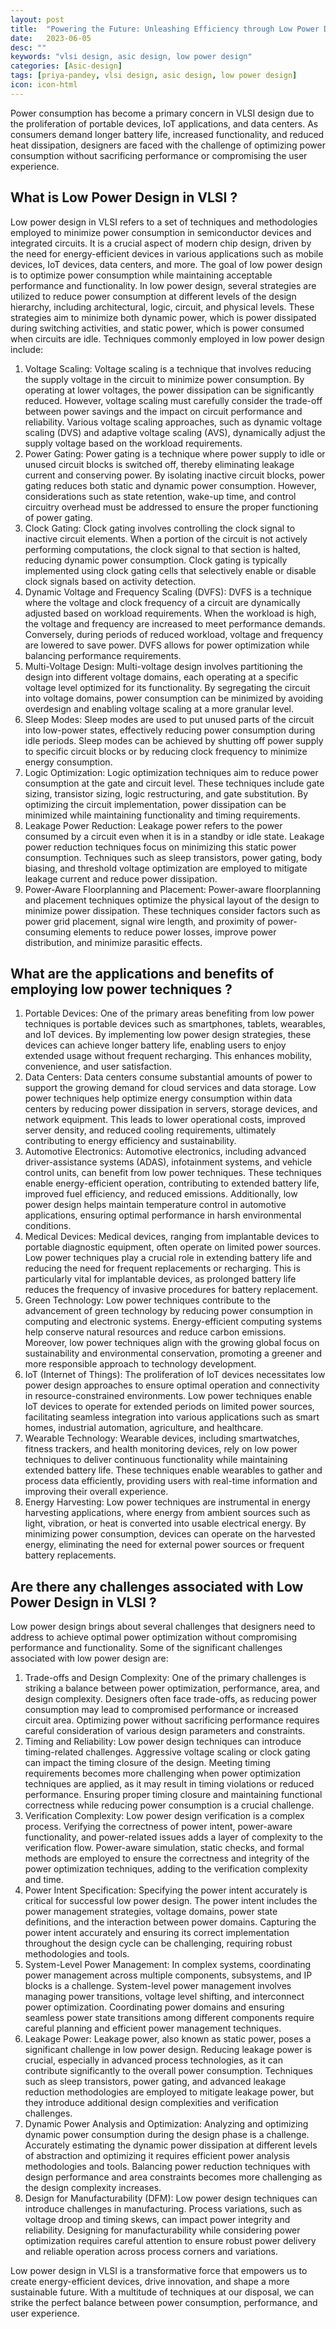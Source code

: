 ```yaml
---
layout: post
title:  "Powering the Future: Unleashing Efficiency through Low Power Design in VLSI"
date:   2023-06-05
desc: ""
keywords: "vlsi design, asic design, low power design"
categories: [Asic-design]
tags: [priya-pandey, vlsi design, asic design, low power design]
icon: icon-html
---
```


Power consumption has become a primary concern in VLSI design due to the proliferation of portable devices, IoT applications, and data centers. As consumers demand longer battery life, increased functionality, and reduced heat dissipation, designers are faced with the challenge of optimizing power consumption without sacrificing performance or compromising the user experience.

## What is Low Power Design in VLSI ?

Low power design in VLSI refers to a set of techniques and methodologies employed to minimize power consumption in semiconductor devices and integrated circuits. It is a crucial aspect of modern chip design, driven by the need for energy-efficient devices in various applications such as mobile devices, IoT devices, data centers, and more. The goal of low power design is to optimize power consumption while maintaining acceptable performance and functionality.
In low power design, several strategies are utilized to reduce power consumption at different levels of the design hierarchy, including architectural, logic, circuit, and physical levels. These strategies aim to minimize both dynamic power, which is power dissipated during switching activities, and static power, which is power consumed when circuits are idle.
Techniques commonly employed in low power design include:

1. Voltage Scaling: Voltage scaling is a technique that involves reducing the supply voltage in the circuit to minimize power consumption. By operating at lower voltages, the power dissipation can be significantly reduced. However, voltage scaling must carefully consider the trade-off between power savings and the impact on circuit performance and reliability. Various voltage scaling approaches, such as dynamic voltage scaling (DVS) and adaptive voltage scaling (AVS), dynamically adjust the supply voltage based on the workload requirements.
2. Power Gating: Power gating is a technique where power supply to idle or unused circuit blocks is switched off, thereby eliminating leakage current and conserving power. By isolating inactive circuit blocks, power gating reduces both static and dynamic power consumption. However, considerations such as state retention, wake-up time, and control circuitry overhead must be addressed to ensure the proper functioning of power gating.
3. Clock Gating: Clock gating involves controlling the clock signal to inactive circuit elements. When a portion of the circuit is not actively performing computations, the clock signal to that section is halted, reducing dynamic power consumption. Clock gating is typically implemented using clock gating cells that selectively enable or disable clock signals based on activity detection.
4. Dynamic Voltage and Frequency Scaling (DVFS): DVFS is a technique where the voltage and clock frequency of a circuit are dynamically adjusted based on workload requirements. When the workload is high, the voltage and frequency are increased to meet performance demands. Conversely, during periods of reduced workload, voltage and frequency are lowered to save power. DVFS allows for power optimization while balancing performance requirements.
5. Multi-Voltage Design: Multi-voltage design involves partitioning the design into different voltage domains, each operating at a specific voltage level optimized for its functionality. By segregating the circuit into voltage domains, power consumption can be minimized by avoiding overdesign and enabling voltage scaling at a more granular level.
6. Sleep Modes: Sleep modes are used to put unused parts of the circuit into low-power states, effectively reducing power consumption during idle periods. Sleep modes can be achieved by shutting off power supply to specific circuit blocks or by reducing clock frequency to minimize energy consumption.
7. Logic Optimization: Logic optimization techniques aim to reduce power consumption at the gate and circuit level. These techniques include gate sizing, transistor sizing, logic restructuring, and gate substitution. By optimizing the circuit implementation, power dissipation can be minimized while maintaining functionality and timing requirements.
8. Leakage Power Reduction: Leakage power refers to the power consumed by a circuit even when it is in a standby or idle state. Leakage power reduction techniques focus on minimizing this static power consumption. Techniques such as sleep transistors, power gating, body biasing, and threshold voltage optimization are employed to mitigate leakage current and reduce power dissipation.
9. Power-Aware Floorplanning and Placement: Power-aware floorplanning and placement techniques optimize the physical layout of the design to minimize power dissipation. These techniques consider factors such as power grid placement, signal wire length, and proximity of power-consuming elements to reduce power losses, improve power distribution, and minimize parasitic effects.

## What are the applications and benefits of employing low power techniques ?

1. Portable Devices: One of the primary areas benefiting from low power techniques is portable devices such as smartphones, tablets, wearables, and IoT devices. By implementing low power design strategies, these devices can achieve longer battery life, enabling users to enjoy extended usage without frequent recharging. This enhances mobility, convenience, and user satisfaction.
2. Data Centers: Data centers consume substantial amounts of power to support the growing demand for cloud services and data storage. Low power techniques help optimize energy consumption within data centers by reducing power dissipation in servers, storage devices, and network equipment. This leads to lower operational costs, improved server density, and reduced cooling requirements, ultimately contributing to energy efficiency and sustainability.
3. Automotive Electronics: Automotive electronics, including advanced driver-assistance systems (ADAS), infotainment systems, and vehicle control units, can benefit from low power techniques. These techniques enable energy-efficient operation, contributing to extended battery life, improved fuel efficiency, and reduced emissions. Additionally, low power design helps maintain temperature control in automotive applications, ensuring optimal performance in harsh environmental conditions.
4. Medical Devices: Medical devices, ranging from implantable devices to portable diagnostic equipment, often operate on limited power sources. Low power techniques play a crucial role in extending battery life and reducing the need for frequent replacements or recharging. This is particularly vital for implantable devices, as prolonged battery life reduces the frequency of invasive procedures for battery replacement.
5. Green Technology: Low power techniques contribute to the advancement of green technology by reducing power consumption in computing and electronic systems. Energy-efficient computing systems help conserve natural resources and reduce carbon emissions. Moreover, low power techniques align with the growing global focus on sustainability and environmental conservation, promoting a greener and more responsible approach to technology development.
6. IoT (Internet of Things): The proliferation of IoT devices necessitates low power design approaches to ensure optimal operation and connectivity in resource-constrained environments. Low power techniques enable IoT devices to operate for extended periods on limited power sources, facilitating seamless integration into various applications such as smart homes, industrial automation, agriculture, and healthcare.
7. Wearable Technology: Wearable devices, including smartwatches, fitness trackers, and health monitoring devices, rely on low power techniques to deliver continuous functionality while maintaining extended battery life. These techniques enable wearables to gather and process data efficiently, providing users with real-time information and improving their overall experience.
8. Energy Harvesting: Low power techniques are instrumental in energy harvesting applications, where energy from ambient sources such as light, vibration, or heat is converted into usable electrical energy. By minimizing power consumption, devices can operate on the harvested energy, eliminating the need for external power sources or frequent battery replacements.

## Are there any challenges associated with Low Power Design in VLSI ?
Low power design brings about several challenges that designers need to address to achieve optimal power optimization without compromising performance and functionality. Some of the significant challenges associated with low power design are:

1. Trade-offs and Design Complexity: One of the primary challenges is striking a balance between power optimization, performance, area, and design complexity. Designers often face trade-offs, as reducing power consumption may lead to compromised performance or increased circuit area. Optimizing power without sacrificing performance requires careful consideration of various design parameters and constraints.
2. Timing and Reliability: Low power design techniques can introduce timing-related challenges. Aggressive voltage scaling or clock gating can impact the timing closure of the design. Meeting timing requirements becomes more challenging when power optimization techniques are applied, as it may result in timing violations or reduced performance. Ensuring proper timing closure and maintaining functional correctness while reducing power consumption is a crucial challenge.
3. Verification Complexity: Low power design verification is a complex process. Verifying the correctness of power intent, power-aware functionality, and power-related issues adds a layer of complexity to the verification flow. Power-aware simulation, static checks, and formal methods are employed to ensure the correctness and integrity of the power optimization techniques, adding to the verification complexity and time.
4. Power Intent Specification: Specifying the power intent accurately is critical for successful low power design. The power intent includes the power management strategies, voltage domains, power state definitions, and the interaction between power domains. Capturing the power intent accurately and ensuring its correct implementation throughout the design cycle can be challenging, requiring robust methodologies and tools.
5. System-Level Power Management: In complex systems, coordinating power management across multiple components, subsystems, and IP blocks is a challenge. System-level power management involves managing power transitions, voltage level shifting, and interconnect power optimization. Coordinating power domains and ensuring seamless power state transitions among different components require careful planning and efficient power management techniques.
6. Leakage Power: Leakage power, also known as static power, poses a significant challenge in low power design. Reducing leakage power is crucial, especially in advanced process technologies, as it can contribute significantly to the overall power consumption. Techniques such as sleep transistors, power gating, and advanced leakage reduction methodologies are employed to mitigate leakage power, but they introduce additional design complexities and verification challenges.
7. Dynamic Power Analysis and Optimization: Analyzing and optimizing dynamic power consumption during the design phase is a challenge. Accurately estimating the dynamic power dissipation at different levels of abstraction and optimizing it requires efficient power analysis methodologies and tools. Balancing power reduction techniques with design performance and area constraints becomes more challenging as the design complexity increases.
8. Design for Manufacturability (DFM): Low power design techniques can introduce challenges in manufacturing. Process variations, such as voltage droop and timing skews, can impact power integrity and reliability. Designing for manufacturability while considering power optimization requires careful attention to ensure robust power delivery and reliable operation across process corners and variations.

Low power design in VLSI is a transformative force that empowers us to create energy-efficient devices, drive innovation, and shape a more sustainable future. With a multitude of techniques at our disposal, we can strike the perfect balance between power consumption, performance, and user experience.
